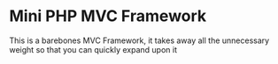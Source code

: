# Mini PHP MVC Framework   

This is a barebones MVC Framework, it takes away all the unnecessary weight so that you can quickly expand upon it
